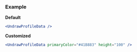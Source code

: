 ### Example

**Default**
```jsx
<UndrawProfileData />
```

**Customized**
```jsx
<UndrawProfileData primaryColor="#41B883" height="100" />
```
